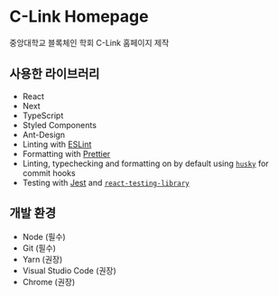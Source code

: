 # C-Link Homepage

중앙대학교 블록체인 학회 C-Link 홈페이지 제작

## 사용한 라이브러리

- React
- Next
- TypeScript
- Styled Components
- Ant-Design
- Linting with [ESLint](https://eslint.org/)
- Formatting with [Prettier](https://prettier.io/)
- Linting, typechecking and formatting on by default using [`husky`](https://github.com/typicode/husky) for commit hooks
- Testing with [Jest](https://jestjs.io/) and [`react-testing-library`](https://testing-library.com/docs/react-testing-library/intro)

## 개발 환경

- Node (필수)
- Git (필수)
- Yarn (권장)
- Visual Studio Code (권장)
- Chrome (권장)
